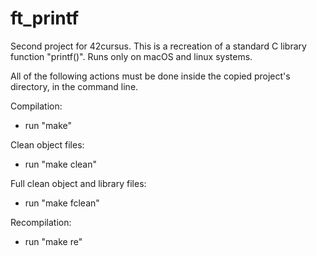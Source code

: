 # ft_printf
Second project for 42cursus.
This is a recreation of a standard C library function "printf()". Runs only on macOS and linux systems.

All of the following actions must be done inside the copied project's directory, in the command line.

Compilation:
- run "make"

Clean object files:
- run "make clean"

Full clean object and library files:
- run "make fclean"

Recompilation:
- run "make re"
